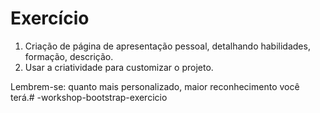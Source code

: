 # Exercício

1. Criação de página de apresentação pessoal, detalhando habilidades, formação, descrição.
2. Usar a criatividade para customizar o projeto.

Lembrem-se: quanto mais personalizado, maior reconhecimento você terá.# -workshop-bootstrap-exercicio
